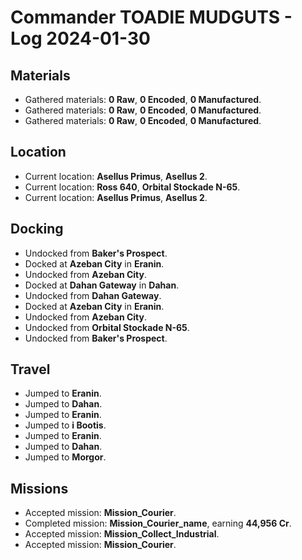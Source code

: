 # Commander TOADIE MUDGUTS - Log 2024-01-30

## Materials
- Gathered materials: **0 Raw**, **0 Encoded**, **0 Manufactured**.
- Gathered materials: **0 Raw**, **0 Encoded**, **0 Manufactured**.
- Gathered materials: **0 Raw**, **0 Encoded**, **0 Manufactured**.

## Location
- Current location: **Asellus Primus**, **Asellus 2**.
- Current location: **Ross 640**, **Orbital Stockade N-65**.
- Current location: **Asellus Primus**, **Asellus 2**.

## Docking
- Undocked from **Baker's Prospect**.
- Docked at **Azeban City** in **Eranin**.
- Undocked from **Azeban City**.
- Docked at **Dahan Gateway** in **Dahan**.
- Undocked from **Dahan Gateway**.
- Docked at **Azeban City** in **Eranin**.
- Undocked from **Azeban City**.
- Undocked from **Orbital Stockade N-65**.
- Undocked from **Baker's Prospect**.

## Travel
- Jumped to **Eranin**.
- Jumped to **Dahan**.
- Jumped to **Eranin**.
- Jumped to **i Bootis**.
- Jumped to **Eranin**.
- Jumped to **Dahan**.
- Jumped to **Morgor**.

## Missions
- Accepted mission: **Mission_Courier**.
- Completed mission: **Mission_Courier_name**, earning **44,956 Cr**.
- Accepted mission: **Mission_Collect_Industrial**.
- Accepted mission: **Mission_Courier**.

